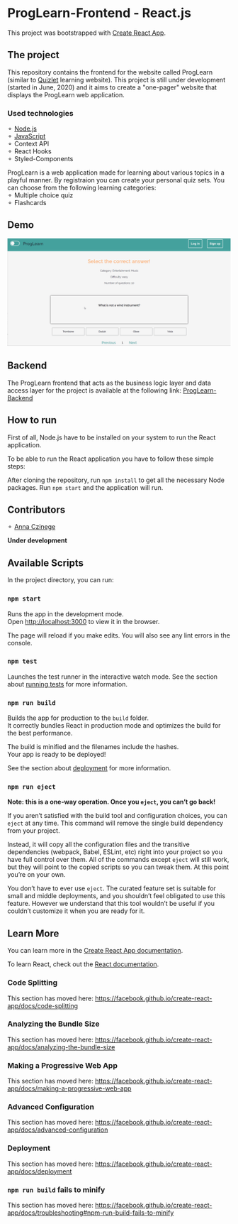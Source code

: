 # ProgLearn-Frontend - React.js

This project was bootstrapped with [Create React App](https://github.com/facebook/create-react-app).

## The project

This repository contains the frontend for the website called ProgLearn (similar to [Quizlet](https://www.quizlet.com/) learning website). This project is still under development (started in June, 2020) and it aims to create a "one-pager" website that displays the ProgLearn web application.</br>

### Used technologies

⚬ [Node.js](https://nodejs.org/en/)</br>
⚬ [JavaScript](https://developer.mozilla.org/en-US/docs/Web/JavaScript)</br>
⚬ Context API</br>
⚬ React Hooks</br>
⚬ Styled-Components</br>

ProgLearn is a web application made for learning about various topics in a playful manner. By registraion you can create your personal quiz sets. You can choose from the following learning categories:</br>
⚬ Multiple choice quiz</br>
⚬ Flashcards</br>

## Demo

![ProgLearn demo](demo/ProgLearn.gif)

## Backend

The ProgLearn frontend that acts as the business logic layer and data access layer for the project is available at the following link: [ProgLearn-Backend](https://github.com/AnnaCzinege/ProgLearn-Backend)

## How to run

First of all, Node.js have to be installed on your system to run the React application.

To be able to run the React application you have to follow these simple steps:

After cloning the repository, run `npm install` to get all the necessary Node packages.
Run `npm start` and the application will run.

## Contributors

⚬ [Anna Czinege](https://github.com/AnnaCzinege)</br>

**Under development**

## Available Scripts

In the project directory, you can run:

### `npm start`

Runs the app in the development mode.<br/>
Open [http://localhost:3000](http://localhost:3000) to view it in the browser.

The page will reload if you make edits.
You will also see any lint errors in the console.

### `npm test`

Launches the test runner in the interactive watch mode.
See the section about [running tests](https://facebook.github.io/create-react-app/docs/running-tests) for more information.

### `npm run build`

Builds the app for production to the `build` folder.<br />
It correctly bundles React in production mode and optimizes the build for the best performance.

The build is minified and the filenames include the hashes.<br />
Your app is ready to be deployed!

See the section about [deployment](https://facebook.github.io/create-react-app/docs/deployment) for more information.

### `npm run eject`

**Note: this is a one-way operation. Once you `eject`, you can’t go back!**

If you aren’t satisfied with the build tool and configuration choices, you can `eject` at any time. This command will remove the single build dependency from your project.

Instead, it will copy all the configuration files and the transitive dependencies (webpack, Babel, ESLint, etc) right into your project so you have full control over them. All of the commands except `eject` will still work, but they will point to the copied scripts so you can tweak them. At this point you’re on your own.

You don’t have to ever use `eject`. The curated feature set is suitable for small and middle deployments, and you shouldn’t feel obligated to use this feature. However we understand that this tool wouldn’t be useful if you couldn’t customize it when you are ready for it.

## Learn More

You can learn more in the [Create React App documentation](https://facebook.github.io/create-react-app/docs/getting-started).

To learn React, check out the [React documentation](https://reactjs.org/).

### Code Splitting

This section has moved here: https://facebook.github.io/create-react-app/docs/code-splitting

### Analyzing the Bundle Size

This section has moved here: https://facebook.github.io/create-react-app/docs/analyzing-the-bundle-size

### Making a Progressive Web App

This section has moved here: https://facebook.github.io/create-react-app/docs/making-a-progressive-web-app

### Advanced Configuration

This section has moved here: https://facebook.github.io/create-react-app/docs/advanced-configuration

### Deployment

This section has moved here: https://facebook.github.io/create-react-app/docs/deployment

### `npm run build` fails to minify

This section has moved here: https://facebook.github.io/create-react-app/docs/troubleshooting#npm-run-build-fails-to-minify
